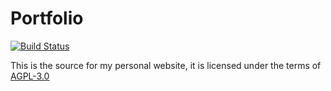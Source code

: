 # Portfolio

[![Build Status](https://travis-ci.org/hanselrd/portfolio.svg?branch=master)](https://travis-ci.org/hanselrd/portfolio)

This is the source for my personal website, it is licensed under the terms of [AGPL-3.0](LICENSE)
